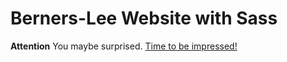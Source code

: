 # Berners-Lee Website with Sass

**Attention**
You maybe surprised.
[Time to be impressed!](https://macmowl.github.io/website-berners-lee-sass/)
